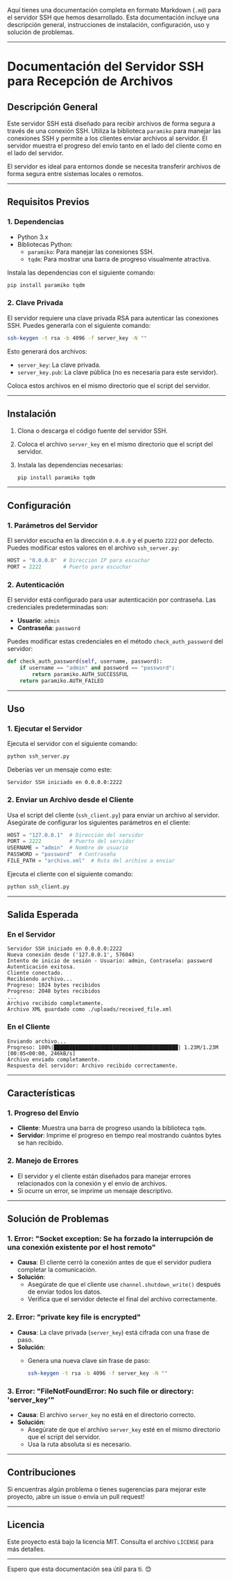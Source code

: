 Aquí tienes una documentación completa en formato Markdown (`.md`) para el servidor SSH que hemos desarrollado. Esta documentación incluye una descripción general, instrucciones de instalación, configuración, uso y solución de problemas.

---

# Documentación del Servidor SSH para Recepción de Archivos

## **Descripción General**

Este servidor SSH está diseñado para recibir archivos de forma segura a través de una conexión SSH. Utiliza la biblioteca `paramiko` para manejar las conexiones SSH y permite a los clientes enviar archivos al servidor. El servidor muestra el progreso del envío tanto en el lado del cliente como en el lado del servidor.

El servidor es ideal para entornos donde se necesita transferir archivos de forma segura entre sistemas locales o remotos.

---

## **Requisitos Previos**

### **1. Dependencias**
- Python 3.x
- Bibliotecas Python:
  - `paramiko`: Para manejar las conexiones SSH.
  - `tqdm`: Para mostrar una barra de progreso visualmente atractiva.

Instala las dependencias con el siguiente comando:

```bash
pip install paramiko tqdm
```

### **2. Clave Privada**
El servidor requiere una clave privada RSA para autenticar las conexiones SSH. Puedes generarla con el siguiente comando:

```bash
ssh-keygen -t rsa -b 4096 -f server_key -N ""
```

Esto generará dos archivos:
- `server_key`: La clave privada.
- `server_key.pub`: La clave pública (no es necesaria para este servidor).

Coloca estos archivos en el mismo directorio que el script del servidor.

---

## **Instalación**

1. Clona o descarga el código fuente del servidor SSH.
2. Coloca el archivo `server_key` en el mismo directorio que el script del servidor.
3. Instala las dependencias necesarias:

   ```bash
   pip install paramiko tqdm
   ```

---

## **Configuración**

### **1. Parámetros del Servidor**
El servidor escucha en la dirección `0.0.0.0` y el puerto `2222` por defecto. Puedes modificar estos valores en el archivo `ssh_server.py`:

```python
HOST = "0.0.0.0"  # Dirección IP para escuchar
PORT = 2222       # Puerto para escuchar
```

### **2. Autenticación**
El servidor está configurado para usar autenticación por contraseña. Las credenciales predeterminadas son:

- **Usuario**: `admin`
- **Contraseña**: `password`

Puedes modificar estas credenciales en el método `check_auth_password` del servidor:

```python
def check_auth_password(self, username, password):
    if username == "admin" and password == "password":
        return paramiko.AUTH_SUCCESSFUL
    return paramiko.AUTH_FAILED
```

---

## **Uso**

### **1. Ejecutar el Servidor**
Ejecuta el servidor con el siguiente comando:

```bash
python ssh_server.py
```

Deberías ver un mensaje como este:

```
Servidor SSH iniciado en 0.0.0.0:2222
```

### **2. Enviar un Archivo desde el Cliente**
Usa el script del cliente (`ssh_client.py`) para enviar un archivo al servidor. Asegúrate de configurar los siguientes parámetros en el cliente:

```python
HOST = "127.0.0.1"  # Dirección del servidor
PORT = 2222         # Puerto del servidor
USERNAME = "admin"  # Nombre de usuario
PASSWORD = "password"  # Contraseña
FILE_PATH = "archivo.xml"  # Ruta del archivo a enviar
```

Ejecuta el cliente con el siguiente comando:

```bash
python ssh_client.py
```

---

## **Salida Esperada**

### **En el Servidor**
```
Servidor SSH iniciado en 0.0.0.0:2222
Nueva conexión desde ('127.0.0.1', 57604)
Intento de inicio de sesión - Usuario: admin, Contraseña: password
Autenticación exitosa.
Cliente conectado.
Recibiendo archivo...
Progreso: 1024 bytes recibidos
Progreso: 2048 bytes recibidos
...
Archivo recibido completamente.
Archivo XML guardado como ./uploads/received_file.xml
```

### **En el Cliente**
```
Enviando archivo...
Progreso: 100%|████████████████████████████████████████| 1.23M/1.23M [00:05<00:00, 246kB/s]
Archivo enviado completamente.
Respuesta del servidor: Archivo recibido correctamente.
```

---

## **Características**

### **1. Progreso del Envío**
- **Cliente**: Muestra una barra de progreso usando la biblioteca `tqdm`.
- **Servidor**: Imprime el progreso en tiempo real mostrando cuántos bytes se han recibido.

### **2. Manejo de Errores**
- El servidor y el cliente están diseñados para manejar errores relacionados con la conexión y el envío de archivos.
- Si ocurre un error, se imprime un mensaje descriptivo.

---

## **Solución de Problemas**

### **1. Error: "Socket exception: Se ha forzado la interrupción de una conexión existente por el host remoto"**
- **Causa**: El cliente cerró la conexión antes de que el servidor pudiera completar la comunicación.
- **Solución**:
  - Asegúrate de que el cliente use `channel.shutdown_write()` después de enviar todos los datos.
  - Verifica que el servidor detecte el final del archivo correctamente.

### **2. Error: "private key file is encrypted"**
- **Causa**: La clave privada (`server_key`) está cifrada con una frase de paso.
- **Solución**:
  - Genera una nueva clave sin frase de paso:

    ```bash
    ssh-keygen -t rsa -b 4096 -f server_key -N ""
    ```

### **3. Error: "FileNotFoundError: No such file or directory: 'server_key'"**
- **Causa**: El archivo `server_key` no está en el directorio correcto.
- **Solución**:
  - Asegúrate de que el archivo `server_key` esté en el mismo directorio que el script del servidor.
  - Usa la ruta absoluta si es necesario.

---

## **Contribuciones**

Si encuentras algún problema o tienes sugerencias para mejorar este proyecto, ¡abre un issue o envía un pull request!

---

## **Licencia**

Este proyecto está bajo la licencia MIT. Consulta el archivo `LICENSE` para más detalles.

---

Espero que esta documentación sea útil para ti. 😊